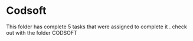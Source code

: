 # Codsoft
This folder has complete 5 tasks that were assigned to complete it . check out with the folder CODSOFT
